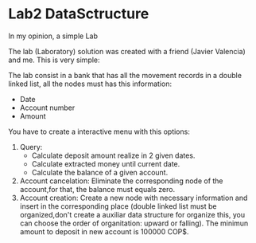 # Lab2 DataSctructure
In my opinion, a simple Lab

The lab (Laboratory) solution was created with a friend (Javier Valencia) and me. This is very simple:

The lab consist in a bank that has all the movement records in a double linked list, all the nodes must has this information:

 + Date
 + Account number
 + Amount
 
You have to create a interactive menu with this options:

1. Query:
   * Calculate deposit amount realize in 2 given dates.
   * Calculate extracted money until current date.
   * Calculate the balance of a given account.
2.  Account cancelation: Eliminate the corresponding node of the account,for that, the balance must equals zero.
3.  Account creation: Create a new node with necessary information and insert in the corresponding place (double linked list must be      organized,don't create a auxiliar data structure for organize this, you can choose the order of organitation: upward or falling). The minimun amount to deposit in new account is 100000 COP$.
   

